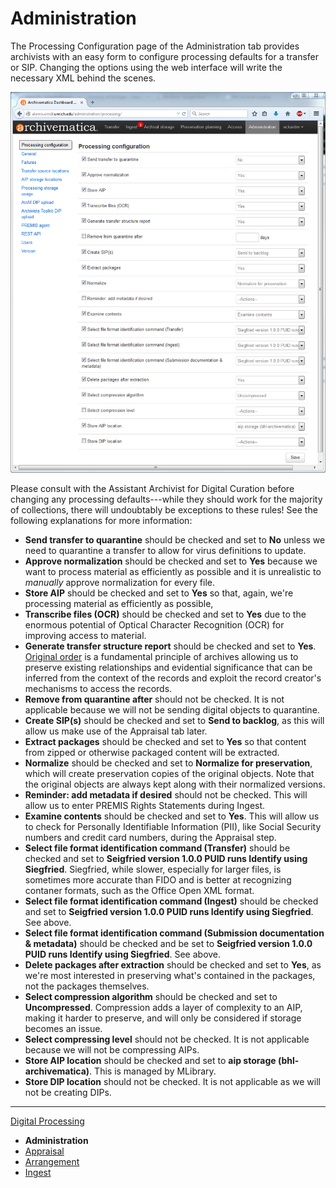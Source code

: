 Administration
==============

The Processing Configuration page of the Administration tab provides archivists with an easy form to configure processing defaults for a transfer or SIP. Changing the options using the web interface will write the necessary XML behind the scenes.

![Processing Configuration](processing-configuration.png)

Please consult with the Assistant Archivist for Digital Curation before changing any processing defaults---while they should work for the majority of collections, there will undoubtably be exceptions to these rules! See the following explanations for more information:

  * **Send transfer to quarantine** should be checked and set to **No** unless we need to quarantine a transfer to allow for virus definitions to update.
  * **Approve normalization** should be checked and set to **Yes** because we want to process material as efficiently as possible and it is unrealistic to *manually* approve normalization for every file.
  * **Store AIP** should be checked and set to **Yes** so that, again, we're processing material as efficiently as possible, 
  * **Transcribe files (OCR)** should be checked and set to **Yes** due to the enormous potential of Optical Character Recognition (OCR) for improving access to material.
  * **Generate transfer structure report** should be checked and set to **Yes**. [Original order](http://www2.archivists.org/glossary/terms/o/original-order) is a fundamental principle of archives allowing us to preserve existing relationships and evidential significance that can be inferred from the context of the records and exploit the record creator's mechanisms to access the records.
  * **Remove from quarantine after** should not be checked. It is not applicable because we will not be sending digital objects to quarantine.
  * **Create SIP(s)** should be checked and set to **Send to backlog**, as this will allow us make use of the Appraisal tab later.
  * **Extract packages** should be checked and set to **Yes** so that content from zipped or otherwise packaged content will be extracted.
  * **Normalize** should be checked and set to **Normalize for preservation**, which will create preservation copies of the original objects. Note that the original objects are always kept along with their normalized versions.
  * **Reminder: add metadata if desired** should not be checked. This will allow us to enter PREMIS Rights Statements during Ingest.
  * **Examine contents** should be checked and set to **Yes**. This will allow us to check for Personally Identifiable Information (PII), like Social Security numbers and credit card numbers, during the Appraisal step.
  * **Select file format identification command (Transfer)** should be checked and set to **Seigfried version 1.0.0 PUID runs Identify using Siegfried**. Siegfried, while slower, especially for larger files, is sometimes more accurate than FIDO and is better at recognizing contaner formats, such as the Office Open XML format.
  * **Select file format identification command (Ingest)** should be checked and set to **Seigfried version 1.0.0 PUID runs Identify using Siegfried**. See above.
  * **Select file format identification command (Submission documentation & metadata)** should be checked and be set to **Seigfried version 1.0.0 PUID runs Identify using Siegfried**. See above.
  * **Delete packages after extraction** should be checked and set to **Yes**, as we're most interested in preserving what's contained in the packages, not the packages themselves.
  * **Select compression algorithm** should be checked and set to **Uncompressed**. Compression adds a layer of complexity to an AIP, making it harder to preserve, and will only be considered if storage becomes an issue.
  * **Select compressing level** should not be checked. It is not applicable because we will not be compressing AIPs.
  * **Store AIP location** should be checked and set to **aip storage (bhl-archivematica)**. This is managed by MLibrary.
  * **Store DIP location** should not be checked. It is not applicable as we will not be creating DIPs.
  
***

[Digital Processing](digital-processing.md)
  * **Administration**
  * [Appraisal](appraisal.md)
  * [Arrangement](arrangement.md)
  * [Ingest](ingest.md)

